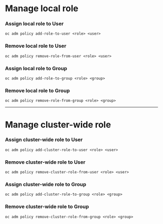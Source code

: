 # Manage local role

### Assign local role to User
```
oc adm policy add-role-to-user <role> <user>
```

### Remove local role to User
```
oc adm policy remove-role-from-user <role> <user>
```

### Assign local role to Group
```
oc adm policy add-role-to-group <role> <group>
```

### Remove local role to Group
```
oc adm policy remove-role-from-group <role> <group>
```

---

# Manage cluster-wide role

### Assign cluster-wide role to User
```
oc adm policy add-cluster-role-to-user <role> <user>
```

### Remove cluster-wide role to User
```
oc adm policy remove-cluster-role-from-user <role> <user>
```

### Assign cluster-wide role to Group
```
oc adm policy add-cluster-role-to-group <role> <group>
```

### Remove cluster-wide role to Group
```
oc adm policy remove-cluster-role-from-group <role> <group>
```


